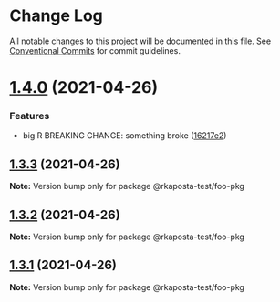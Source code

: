 # Change Log

All notable changes to this project will be documented in this file.
See [Conventional Commits](https://conventionalcommits.org) for commit guidelines.

# [1.4.0](https://github.com/rkaposta/monorepo-test/compare/@rkaposta-test/foo-pkg@1.3.3...@rkaposta-test/foo-pkg@1.4.0) (2021-04-26)


### Features

* big R BREAKING CHANGE: something broke ([16217e2](https://github.com/rkaposta/monorepo-test/commit/16217e2384016f363c54e6c1f11a3edaf3b38c48))





## [1.3.3](https://github.com/rkaposta/monorepo-test/compare/@rkaposta-test/foo-pkg@1.3.2...@rkaposta-test/foo-pkg@1.3.3) (2021-04-26)

**Note:** Version bump only for package @rkaposta-test/foo-pkg





## [1.3.2](https://github.com/rkaposta/monorepo-test/compare/@rkaposta-test/foo-pkg@1.3.1...@rkaposta-test/foo-pkg@1.3.2) (2021-04-26)

**Note:** Version bump only for package @rkaposta-test/foo-pkg





## [1.3.1](https://github.com/rkaposta/monorepo-test/compare/@rkaposta-test/foo-pkg@1.3.0...@rkaposta-test/foo-pkg@1.3.1) (2021-04-26)

**Note:** Version bump only for package @rkaposta-test/foo-pkg
